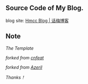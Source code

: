 ## Source Code of My Blog.

blog site: [Hmcc Blog | 话梅博客](http://hmcc.me)


## Note

*The Template* 

*forked from [cnfeat](https://github.com/cnfeat/blog.io)*

*forked from [Azeril](https://github.com/Azeril/azeril.github.io)*
 
*Thanks！*

